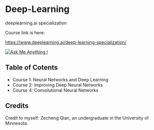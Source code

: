 # Deep-Learning
deeplearning.ai specialization

Course link is here:

https://www.deeplearning.ai/deep-learning-specialization/

[![Ask Me Anything !](https://img.shields.io/badge/Ask%20me-anything-1abc9c.svg)](https://GitHub.com/Naereen/ama)

## Table of Cotents

+   Course 1: Neural Networks and Deep Learning
+   Course 2: Improving Deep Neural Networks
+   Course 4: Convolutional Neural Networks



## Credits

Credit to myself: Zecheng Qian, an undergraduate in the University of Minnesota.

